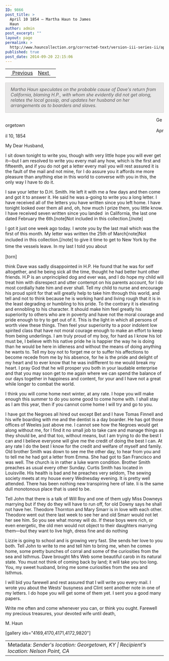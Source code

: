 ```yaml
---
ID: 9866
post_title: >
  April 10 1854 – Martha Haun to James
  Haun
author: admin
post_excerpt: ""
layout: page
permalink: >
  http://www.hauncollection.org/corrected-text/version-iii-series-ii/april-10-1854-martha-haun-to-james-haun/
published: true
post_date: 2014-09-20 22:15:06
---
```

<table style="width: 100%;">
<tbody>
<tr>
<td style="text-align: left;"><a title="March 24 1854" href="http://www.hauncollection.org/version-3/version-iii-series-ii/march-24-1854-martha-haun-to-james-haun/"><img src="https://lh3.googleusercontent.com/-EFJpxxNiPNw/VqgtWBCZrMI/AAAAAAAAAFU/WfY4lPFWWkg/s800-Ic42/Soeb-Plain-Arrows-8-10px.png" alt="" width="10" height="10" /> Previous</a></td>
<td style="text-align: right;"><a title="May 10 1854" href="http://www.hauncollection.org/version-3/version-iii-series-ii/may-10-1854-martha-haun-to-james-haun/">Next <img src="https://lh3.googleusercontent.com/-67k0cYlpXHw/VqgtWKz1MXI/AAAAAAAAAFU/k9PW_Piyurk/s800-Ic42/Soeb-Plain-Arrows-5-10px.png" alt="" width="10" height="10" /></a></td>
</tr>
</tbody>
</table>
<p style="padding: 12px 16px 14px 16px; color: #555555; background-color: #e8e7e7; border: #d2d0cf 1px solid;"><em>Martha Haun speculates on the probable cause of Dave's return from California, blaming H.P., with whom she evidently did not get along, relates the local gossip, and updates her husband on her arrangements as to boarders and slaves.
</em></p>
<span style="margin-left: 480px;">Georgetown
<span style="margin-left: 480px;">April 10, 1854</span></span>
<p class="p1"><span class="s1">My Dear Husband,</span></p>
<p class="p1"><span class="s1"> I sit down tonight to write you, though with very little hope you will ever get it—but I am resolved to write you every mail any how, which is the first and fifteenth, and if you do not get a letter every mail you will rest assured it is the fault of the mail and not mine, for I do assure you it affords me more pleasure than anything else in this world to converse with you in this, the only way I have to do it. </span></p>
<p class="p1"><span class="s1">I saw your letter to D.H. Smith. He left it with me a few days and then come and got it to answer it. He said he was a-going to write you a long letter. I have received all of the letters you have written since you left home. I have tonight looked over them all and, oh, how much I prize them, you little know. I have received seven written since you landed<span class="Apple-converted-space">  </span>in California, the last one dated February the 6th.[note]Not included in this collection.[/note]</span></p>
<p class="p1"><span class="s1"> I got it just one week ago today. I </span>wrote you by the last mail which was the first of this month. My letter was written the 25th of March[note]Not included in this collection.[/note] <span style="line-height: 1.5;">to give it time to get to New York by the time the vessels leave. In my last I told you about</span></p>
<p class="p1"><span class="s1">[torn]</span></p>
think Dave was sadly disappointed in H.P. He found that he was for self altogether, and he being sick all the time, thought he had better hunt other friends. H.P is an unprincipled dog and ever was, and I do hope my child will treat him with disrespect and utter contempt on his parents account, for I do most cordially hate him and ever shall. Tell my child to nurse and encourage his proud spirit for that will greatly help to take him through this world, and tell and not to think because he is working hard and living rough that it is in the least degrading or humbling to his pride. To the contrary it is elevating and ennobling to his character. It should make him feel greatly his superiority to others who are in poverty and have not the moral courage and pride enough to try to get out of it. This is the light in which all persons of worth view these things. Then feel your superiority to a poor indolent low spirited class that have not moral courage enough to make an effort to keep from being underlings. I am truly proud of my boy, for hard as I know his lot must be, I believe with his native pride he is happier the way he is doing than he would be here in idleness and without the means of doing anything he wants to. Tell my boy not to forget me or to suffer his affections to become recede from me by his absence, for he is the pride and delight of my heart and to ever know that he was indifferent to me would break my heart. I pray God that he will prosper you both in your laudable enterprise and that you may soon get to me again where we can spend the balance of our days together in happiness and content, for your and I have not a great while longer to combat the world.
<p class="p1"><span class="s1">I think you will come home next winter, at any rate. I hope you will make enough this summer to do you some good to come home with. I shall stay as I am this year, then if you cannot come home I will try and go to you. </span></p>
<p class="p1"><span class="s1">I have got the Negroes all hired out except Bet and I have Tomas Finnell and his wife boarding with me and the dentist is a day boarder. He has got those offices of Weeles just above me. I cannot see how the Negroes would get along without me, for I find it no small job to take care and manage things as they should be, and that too, without means, but I am trying to do the best I can and I believe everyone will give me the credit of doing the best I can. At any rate I do the best I know for the credit and welfare of myself and family. Old brother Smith was down to see me the other day, to hear from you and to tell me he had got a letter from Emma. She had got to San Francisco and was well. The church is in rather a luke warm condition. Brother Smith preaches as usual every other Sunday. Curtis Smith has located in Louisville. His health is bad and he preaches very seldom, The sewing society meets at my house every Wednesday evening. It is pretty well attended. There has been nothing new transpiring here of late. Ii is the same dull monotonous place that is used to be. </span></p>
<p class="p1"><span class="s1">Tell John that there is a talk of Will Roy and one of them ugly Miss Downeys marrying but if they do they will have to run off, for old Downy says he shall not have her. Theodore Thornton and Mary Smarr is in love with each other. Theodore went out there last week to see her and old Smarr would not let her see him. So you see what money will do. If these boys were rich, or even energetic, the old men would not object to their daughters marrying them—but they want to live high, dress fine and do nothing</span></p>
<p class="p1"><span class="s1">Lizzie is going to school and is growing very fast. She sends her love to you both. Tell John to write to me and tell him to bring me, when he comes home, some pretty bunches of corral and some of the curiosities from the sea and Isthmus. Dave brought Mrs Web some beautiful carob in its natural state. You must not think of coming back by land; it will take you too long. You, my sweet husband, bring me some curiosities from the sea and Isthmus.</span></p>
<p class="p1"><span class="s1">I will bid you farewell and rest assured that I will write you every mail. I wrote you about the Wests’ busyness and Clint sent another note in one of my letters. I do hope you will get some of them yet. I sent you a good many papers.</span></p>
<p class="p1"><span class="s1">Write me often and come whenever you can, or think you ought. Farewell my precious treasures, your devoted wife until death,</span></p>
<p class="p1"><span class="s1"> M. Haun</span></p>
[gallery ids="4169,4170,4171,4172,9820"]
<table style="width: 100%;">
<tbody>
<tr>
<td>Metadata: <em>Sender's location: Georgetown, KY | Recipient's location: Nelson Point, CA</em></td>
</tr>
</tbody>
</table>